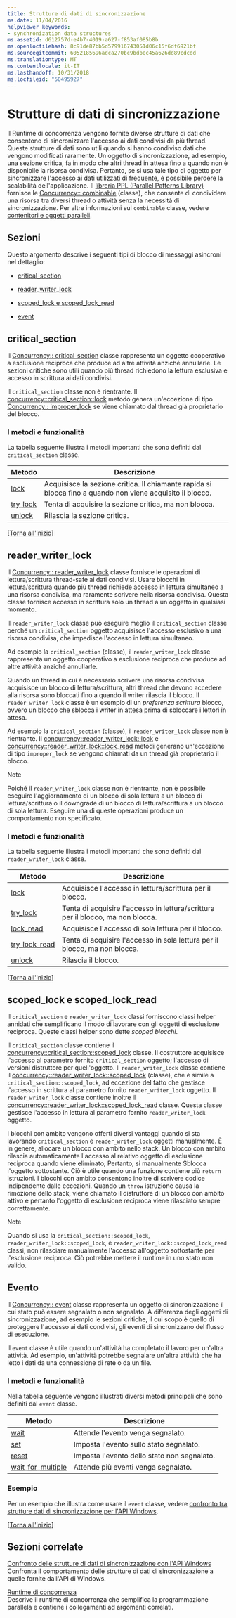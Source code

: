 ```yaml
---
title: Strutture di dati di sincronizzazione
ms.date: 11/04/2016
helpviewer_keywords:
- synchronization data structures
ms.assetid: d612757d-e4b7-4019-a627-f853af085b8b
ms.openlocfilehash: 8c91de87bb5d579916743051d06c15f6df6921bf
ms.sourcegitcommit: 6052185696adca270bc9bdbec45a626dd89cdcdd
ms.translationtype: MT
ms.contentlocale: it-IT
ms.lasthandoff: 10/31/2018
ms.locfileid: "50495927"
---
```

# <a name="synchronization-data-structures"></a>Strutture di dati di sincronizzazione

Il Runtime di concorrenza vengono fornite diverse strutture di dati che consentono di sincronizzare l'accesso ai dati condivisi da più thread. Queste strutture di dati sono utili quando si hanno condiviso dati che vengono modificati raramente. Un oggetto di sincronizzazione, ad esempio, una sezione critica, fa in modo che altri thread in attesa fino a quando non è disponibile la risorsa condivisa. Pertanto, se si usa tale tipo di oggetto per sincronizzare l'accesso ai dati utilizzati di frequente, è possibile perdere la scalabilità dell'applicazione. Il [libreria PPL (Parallel Patterns Library)](../../parallel/concrt/parallel-patterns-library-ppl.md) fornisce le [Concurrency:: combinable](../../parallel/concrt/reference/combinable-class.md) (classe), che consente di condividere una risorsa tra diversi thread o attività senza la necessità di sincronizzazione. Per altre informazioni sul `combinable` classe, vedere [contenitori e oggetti paralleli](../../parallel/concrt/parallel-containers-and-objects.md).

##  <a name="top"></a> Sezioni

Questo argomento descrive i seguenti tipi di blocco di messaggi asincroni nel dettaglio:

- [critical_section](#critical_section)

- [reader_writer_lock](#reader_writer_lock)

- [scoped_lock e scoped_lock_read](#scoped_lock)

- [event](#event)

##  <a name="critical_section"></a> critical_section

Il [Concurrency:: critical_section](../../parallel/concrt/reference/critical-section-class.md) classe rappresenta un oggetto cooperativo a esclusione reciproca che produce ad altre attività anziché annullarle. Le sezioni critiche sono utili quando più thread richiedono la lettura esclusiva e accesso in scrittura ai dati condivisi.

Il `critical_section` classe non è rientrante. Il [concurrency::critical_section::lock](reference/critical-section-class.md#lock) metodo genera un'eccezione di tipo [Concurrency:: improper_lock](../../parallel/concrt/reference/improper-lock-class.md) se viene chiamato dal thread già proprietario del blocco.

### <a name="methods-and-features"></a>I metodi e funzionalità

La tabella seguente illustra i metodi importanti che sono definiti dal `critical_section` classe.

|Metodo|Descrizione|
|------------|-----------------|
|[lock](reference/critical-section-class.md#lock)|Acquisisce la sezione critica. Il chiamante rapida si blocca fino a quando non viene acquisito il blocco.|
|[try_lock](reference/critical-section-class.md#try_lock)|Tenta di acquisire la sezione critica, ma non blocca.|
|[unlock](reference/critical-section-class.md#unlock)|Rilascia la sezione critica.|

[[Torna all'inizio](#top)]

##  <a name="reader_writer_lock"></a> reader_writer_lock

Il [Concurrency:: reader_writer_lock](../../parallel/concrt/reference/reader-writer-lock-class.md) classe fornisce le operazioni di lettura/scrittura thread-safe ai dati condivisi. Usare blocchi in lettura/scrittura quando più thread richiede accesso in lettura simultaneo a una risorsa condivisa, ma raramente scrivere nella risorsa condivisa. Questa classe fornisce accesso in scrittura solo un thread a un oggetto in qualsiasi momento.

Il `reader_writer_lock` classe può eseguire meglio il `critical_section` classe perché un `critical_section` oggetto acquisisce l'accesso esclusivo a una risorsa condivisa, che impedisce l'accesso in lettura simultaneo.

Ad esempio la `critical_section` (classe), il `reader_writer_lock` classe rappresenta un oggetto cooperativo a esclusione reciproca che produce ad altre attività anziché annullarle.

Quando un thread in cui è necessario scrivere una risorsa condivisa acquisisce un blocco di lettura/scrittura, altri thread che devono accedere alla risorsa sono bloccati fino a quando il writer rilascia il blocco. Il `reader_writer_lock` classe è un esempio di un *preferenza scrittura* blocco, ovvero un blocco che sblocca i writer in attesa prima di sbloccare i lettori in attesa.

Ad esempio la `critical_section` (classe), il `reader_writer_lock` classe non è rientrante. Il [concurrency::reader_writer_lock::lock](reference/reader-writer-lock-class.md#lock) e [concurrency::reader_writer_lock::lock_read](reference/reader-writer-lock-class.md#lock_read) metodi generano un'eccezione di tipo `improper_lock` se vengono chiamati da un thread già proprietario il blocco.

> [!NOTE]
>  Poiché il `reader_writer_lock` classe non è rientrante, non è possibile eseguire l'aggiornamento di un blocco di sola lettura a un blocco di lettura/scrittura o il downgrade di un blocco di lettura/scrittura a un blocco di sola lettura. Eseguire una di queste operazioni produce un comportamento non specificato.

### <a name="methods-and-features"></a>I metodi e funzionalità

La tabella seguente illustra i metodi importanti che sono definiti dal `reader_writer_lock` classe.

|Metodo|Descrizione|
|------------|-----------------|
|[lock](reference/reader-writer-lock-class.md#lock)|Acquisisce l'accesso in lettura/scrittura per il blocco.|
|[try_lock](reference/reader-writer-lock-class.md#try_lock)|Tenta di acquisire l'accesso in lettura/scrittura per il blocco, ma non blocca.|
|[lock_read](reference/reader-writer-lock-class.md#lock_read)|Acquisisce l'accesso di sola lettura per il blocco.|
|[try_lock_read](reference/reader-writer-lock-class.md#try_lock_read)|Tenta di acquisire l'accesso in sola lettura per il blocco, ma non blocca.|
|[unlock](reference/reader-writer-lock-class.md#unlock)|Rilascia il blocco.|

[[Torna all'inizio](#top)]

##  <a name="scoped_lock"></a> scoped_lock e scoped_lock_read

Il `critical_section` e `reader_writer_lock` classi forniscono classi helper annidati che semplificano il modo di lavorare con gli oggetti di esclusione reciproca. Queste classi helper sono dette *scoped blocchi*.

Il `critical_section` classe contiene il [concurrency::critical_section::scoped_lock](reference/critical-section-class.md#critical_section__scoped_lock_class) classe. Il costruttore acquisisce l'accesso al parametro fornito `critical_section` oggetto; l'accesso di versioni distruttore per quell'oggetto. Il `reader_writer_lock` classe contiene il [concurrency::reader_writer_lock::scoped_lock](reference/reader-writer-lock-class.md#scoped_lock_class) (classe), che è simile a `critical_section::scoped_lock`, ad eccezione del fatto che gestisce l'accesso in scrittura al parametro fornito `reader_writer_lock` oggetto. Il `reader_writer_lock` classe contiene inoltre il [concurrency::reader_writer_lock::scoped_lock_read](reference/reader-writer-lock-class.md#scoped_lock_read_class) classe. Questa classe gestisce l'accesso in lettura al parametro fornito `reader_writer_lock` oggetto.

I blocchi con ambito vengono offerti diversi vantaggi quando si sta lavorando `critical_section` e `reader_writer_lock` oggetti manualmente. È in genere, allocare un blocco con ambito nello stack. Un blocco con ambito rilascia automaticamente l'accesso al relativo oggetto di esclusione reciproca quando viene eliminato; Pertanto, si manualmente Sblocca l'oggetto sottostante. Ciò è utile quando una funzione contiene più `return` istruzioni. I blocchi con ambito consentono inoltre di scrivere codice indipendente dalle eccezioni. Quando un `throw` istruzione causa la rimozione dello stack, viene chiamato il distruttore di un blocco con ambito attivo e pertanto l'oggetto di esclusione reciproca viene rilasciato sempre correttamente.

> [!NOTE]
>  Quando si usa la `critical_section::scoped_lock`, `reader_writer_lock::scoped_lock`, e `reader_writer_lock::scoped_lock_read` classi, non rilasciare manualmente l'accesso all'oggetto sottostante per l'esclusione reciproca. Ciò potrebbe mettere il runtime in uno stato non valido.

##  <a name="event"></a> Evento

Il [Concurrency:: event](../../parallel/concrt/reference/event-class.md) classe rappresenta un oggetto di sincronizzazione il cui stato può essere segnalato o non segnalato. A differenza degli oggetti di sincronizzazione, ad esempio le sezioni critiche, il cui scopo è quello di proteggere l'accesso ai dati condivisi, gli eventi di sincronizzano del flusso di esecuzione.

Il `event` classe è utile quando un'attività ha completato il lavoro per un'altra attività. Ad esempio, un'attività potrebbe segnalare un'altra attività che ha letto i dati da una connessione di rete o da un file.

### <a name="methods-and-features"></a>I metodi e funzionalità

Nella tabella seguente vengono illustrati diversi metodi principali che sono definiti dal `event` classe.

|Metodo|Descrizione|
|------------|-----------------|
|[wait](reference/event-class.md#wait)|Attende l'evento venga segnalato.|
|[set](reference/event-class.md#set)|Imposta l'evento sullo stato segnalato.|
|[reset](reference/event-class.md#reset)|Imposta l'evento dello stato non segnalato.|
|[wait_for_multiple](reference/event-class.md#wait_for_multiple)|Attende più eventi venga segnalato.|

### <a name="example"></a>Esempio

Per un esempio che illustra come usare il `event` classe, vedere [confronto tra strutture dati di sincronizzazione per l'API Windows](../../parallel/concrt/comparing-synchronization-data-structures-to-the-windows-api.md).

[[Torna all'inizio](#top)]

## <a name="related-sections"></a>Sezioni correlate

[Confronto delle strutture di dati di sincronizzazione con l'API Windows](../../parallel/concrt/comparing-synchronization-data-structures-to-the-windows-api.md)<br/>
Confronta il comportamento delle strutture di dati di sincronizzazione a quelle fornite dall'API di Windows.

[Runtime di concorrenza](../../parallel/concrt/concurrency-runtime.md)<br/>
Descrive il runtime di concorrenza che semplifica la programmazione parallela e contiene i collegamenti ad argomenti correlati.

